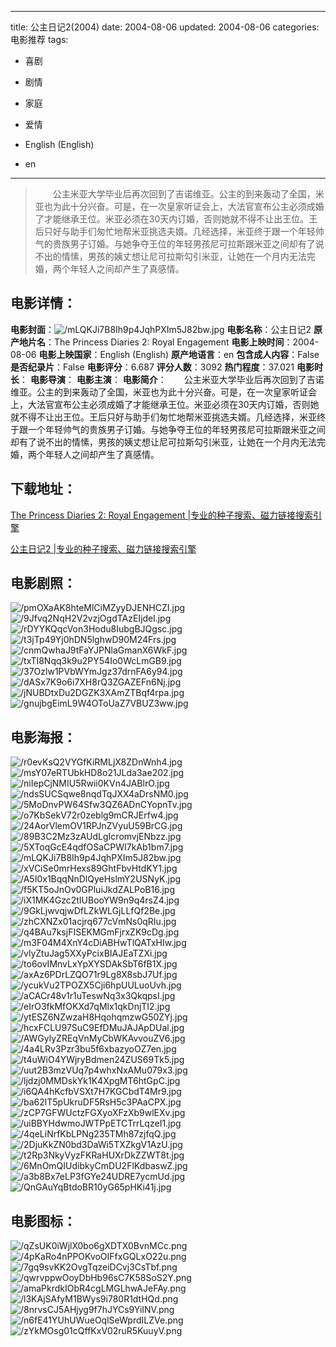 
---
title: 公主日记2(2004)
date: 2004-08-06
updated: 2004-08-06
categories: 电影推荐
tags:
- 喜剧
- 剧情
- 家庭
- 爱情

- English (English)
- en
---


> 　　公主米亚大学毕业后再次回到了吉诺维亚。公主的到来轰动了全国，米亚也为此十分兴奋。可是，在一次皇家听证会上，大法官宣布公主必须成婚了才能继承王位。米亚必须在30天内订婚，否则她就不得不让出王位。王后只好与助手们匆忙地帮米亚挑选夫婿。几经选择，米亚终于跟一个年轻帅气的贵族男子订婚。与她争夺王位的年轻男孩尼可拉斯跟米亚之间却有了说不出的情愫，男孩的姨丈想让尼可拉斯勾引米亚，让她在一个月内无法完婚，两个年轻人之间却产生了真感情。

## **电影详情**：

**电影封面**：<img src="https://image.tmdb.org/t/p/w200/mLQKJi7B8Ih9p4JqhPXIm5J82bw.jpg" alt="/mLQKJi7B8Ih9p4JqhPXIm5J82bw.jpg" title="/mLQKJi7B8Ih9p4JqhPXIm5J82bw.jpg">
**电影名称**：公主日记2
**原产地片名**：The Princess Diaries 2: Royal Engagement
**电影上映时间**：2004-08-06
**电影上映国家**：English (English)
**原产地语言**：en
**包含成人内容**：False
**是否纪录片**：False
**电影评分**：6.687
**评分人数**：3092
**热门程度**：37.021
**电影时长**：
**电影导演**：
**电影主演**：
**电影简介**：　　公主米亚大学毕业后再次回到了吉诺维亚。公主的到来轰动了全国，米亚也为此十分兴奋。可是，在一次皇家听证会上，大法官宣布公主必须成婚了才能继承王位。米亚必须在30天内订婚，否则她就不得不让出王位。王后只好与助手们匆忙地帮米亚挑选夫婿。几经选择，米亚终于跟一个年轻帅气的贵族男子订婚。与她争夺王位的年轻男孩尼可拉斯跟米亚之间却有了说不出的情愫，男孩的姨丈想让尼可拉斯勾引米亚，让她在一个月内无法完婚，两个年轻人之间却产生了真感情。

## **下载地址**：
[The Princess Diaries 2: Royal Engagement |专业的种子搜索、磁力链接搜索引擎](https://movie.amd794.com:2083/?search=The%20Princess%20Diaries%202%3A%20Royal%20Engagement&ordering=&mode=match_phrase&page_size=10&page=1)

[公主日记2 |专业的种子搜索、磁力链接搜索引擎](https://movie.amd794.com:2083/?search=%E5%85%AC%E4%B8%BB%E6%97%A5%E8%AE%B02&ordering=&mode=match_phrase&page_size=10&page=1)
 

## **电影剧照**：
<img src="https://image.tmdb.org/t/p/original/pmOXaAK8hteMlCiMZyyDJENHCZI.jpg" alt="/pmOXaAK8hteMlCiMZyyDJENHCZI.jpg" title="/pmOXaAK8hteMlCiMZyyDJENHCZI.jpg"><img src="https://image.tmdb.org/t/p/original/9Jfvq2NqH2V2vzjOgdTAzEIjdel.jpg" alt="/9Jfvq2NqH2V2vzjOgdTAzEIjdel.jpg" title="/9Jfvq2NqH2V2vzjOgdTAzEIjdel.jpg"><img src="https://image.tmdb.org/t/p/original/rDYYKQqcVon3Hodu8IubgBJQgsc.jpg" alt="/rDYYKQqcVon3Hodu8IubgBJQgsc.jpg" title="/rDYYKQqcVon3Hodu8IubgBJQgsc.jpg"><img src="https://image.tmdb.org/t/p/original/t3jTp49Yj0hDN5lghwD90M24Frs.jpg" alt="/t3jTp49Yj0hDN5lghwD90M24Frs.jpg" title="/t3jTp49Yj0hDN5lghwD90M24Frs.jpg"><img src="https://image.tmdb.org/t/p/original/cnmQwhaJ9tFaYJPNlaGmanX6WkF.jpg" alt="/cnmQwhaJ9tFaYJPNlaGmanX6WkF.jpg" title="/cnmQwhaJ9tFaYJPNlaGmanX6WkF.jpg"><img src="https://image.tmdb.org/t/p/original/txTI8Nqq3k9u2PY54Io0WcLmGB9.jpg" alt="/txTI8Nqq3k9u2PY54Io0WcLmGB9.jpg" title="/txTI8Nqq3k9u2PY54Io0WcLmGB9.jpg"><img src="https://image.tmdb.org/t/p/original/37Ozlw1PVbWYmJgz37drnFA6y94.jpg" alt="/37Ozlw1PVbWYmJgz37drnFA6y94.jpg" title="/37Ozlw1PVbWYmJgz37drnFA6y94.jpg"><img src="https://image.tmdb.org/t/p/original/dASx7K9o6i7XH8rQ3ZGAZEFn6Nj.jpg" alt="/dASx7K9o6i7XH8rQ3ZGAZEFn6Nj.jpg" title="/dASx7K9o6i7XH8rQ3ZGAZEFn6Nj.jpg"><img src="https://image.tmdb.org/t/p/original/jNUBDtxDu2DGZK3XAmZTBqf4rpa.jpg" alt="/jNUBDtxDu2DGZK3XAmZTBqf4rpa.jpg" title="/jNUBDtxDu2DGZK3XAmZTBqf4rpa.jpg"><img src="https://image.tmdb.org/t/p/original/gnujbgEimL9W4OToUaZ7VBUZ3ww.jpg" alt="/gnujbgEimL9W4OToUaZ7VBUZ3ww.jpg" title="/gnujbgEimL9W4OToUaZ7VBUZ3ww.jpg">

## **电影海报**：
<img src="https://image.tmdb.org/t/p/original/r0evKsQ2VYGfKiRMLjX8ZDnWnh4.jpg" alt="/r0evKsQ2VYGfKiRMLjX8ZDnWnh4.jpg" title="/r0evKsQ2VYGfKiRMLjX8ZDnWnh4.jpg"><img src="https://image.tmdb.org/t/p/original/msY07eRTUbkHD8o21JLda3ae202.jpg" alt="/msY07eRTUbkHD8o21JLda3ae202.jpg" title="/msY07eRTUbkHD8o21JLda3ae202.jpg"><img src="https://image.tmdb.org/t/p/original/niIepCjNMIU5Rwii0KVn4JABlrO.jpg" alt="/niIepCjNMIU5Rwii0KVn4JABlrO.jpg" title="/niIepCjNMIU5Rwii0KVn4JABlrO.jpg"><img src="https://image.tmdb.org/t/p/original/ndsSUCSqwe8nqdTqJXX4aDrsNM0.jpg" alt="/ndsSUCSqwe8nqdTqJXX4aDrsNM0.jpg" title="/ndsSUCSqwe8nqdTqJXX4aDrsNM0.jpg"><img src="https://image.tmdb.org/t/p/original/5MoDnvPW64Sfw3QZ6ADnCYopnTv.jpg" alt="/5MoDnvPW64Sfw3QZ6ADnCYopnTv.jpg" title="/5MoDnvPW64Sfw3QZ6ADnCYopnTv.jpg"><img src="https://image.tmdb.org/t/p/original/o7KbSekV72r0zeblg9mCRJErfw4.jpg" alt="/o7KbSekV72r0zeblg9mCRJErfw4.jpg" title="/o7KbSekV72r0zeblg9mCRJErfw4.jpg"><img src="https://image.tmdb.org/t/p/original/24AorVlemOV1RPJnZVyuU59BrCG.jpg" alt="/24AorVlemOV1RPJnZVyuU59BrCG.jpg" title="/24AorVlemOV1RPJnZVyuU59BrCG.jpg"><img src="https://image.tmdb.org/t/p/original/89B3C2Mz3zAUdLgIcromvjENbzz.jpg" alt="/89B3C2Mz3zAUdLgIcromvjENbzz.jpg" title="/89B3C2Mz3zAUdLgIcromvjENbzz.jpg"><img src="https://image.tmdb.org/t/p/original/5XToqGcE4qdfOSaCPWI7kAb1bm7.jpg" alt="/5XToqGcE4qdfOSaCPWI7kAb1bm7.jpg" title="/5XToqGcE4qdfOSaCPWI7kAb1bm7.jpg"><img src="https://image.tmdb.org/t/p/original/mLQKJi7B8Ih9p4JqhPXIm5J82bw.jpg" alt="/mLQKJi7B8Ih9p4JqhPXIm5J82bw.jpg" title="/mLQKJi7B8Ih9p4JqhPXIm5J82bw.jpg"><img src="https://image.tmdb.org/t/p/original/xVCiSe0mrHexs89GhtFbvHtdKY1.jpg" alt="/xVCiSe0mrHexs89GhtFbvHtdKY1.jpg" title="/xVCiSe0mrHexs89GhtFbvHtdKY1.jpg"><img src="https://image.tmdb.org/t/p/original/A5I0x1BqqNnDlQyeHslmY2USNyK.jpg" alt="/A5I0x1BqqNnDlQyeHslmY2USNyK.jpg" title="/A5I0x1BqqNnDlQyeHslmY2USNyK.jpg"><img src="https://image.tmdb.org/t/p/original/f5KT5oJnOv0GPluiJkdZALPoB16.jpg" alt="/f5KT5oJnOv0GPluiJkdZALPoB16.jpg" title="/f5KT5oJnOv0GPluiJkdZALPoB16.jpg"><img src="https://image.tmdb.org/t/p/original/iX1MK4Gzc2tIUBooYW9n9q4rsZ4.jpg" alt="/iX1MK4Gzc2tIUBooYW9n9q4rsZ4.jpg" title="/iX1MK4Gzc2tIUBooYW9n9q4rsZ4.jpg"><img src="https://image.tmdb.org/t/p/original/9GkLjwvqjwDfLZkWLGjLLfQf2Be.jpg" alt="/9GkLjwvqjwDfLZkWLGjLLfQf2Be.jpg" title="/9GkLjwvqjwDfLZkWLGjLLfQf2Be.jpg"><img src="https://image.tmdb.org/t/p/original/zhCXNZx01acjrq677cVmNs0qRIu.jpg" alt="/zhCXNZx01acjrq677cVmNs0qRIu.jpg" title="/zhCXNZx01acjrq677cVmNs0qRIu.jpg"><img src="https://image.tmdb.org/t/p/original/q4BAu7ksjFISEKMGmFjrxZK9cDg.jpg" alt="/q4BAu7ksjFISEKMGmFjrxZK9cDg.jpg" title="/q4BAu7ksjFISEKMGmFjrxZK9cDg.jpg"><img src="https://image.tmdb.org/t/p/original/m3F04M4XnY4cDiABHwTlQATxHIw.jpg" alt="/m3F04M4XnY4cDiABHwTlQATxHIw.jpg" title="/m3F04M4XnY4cDiABHwTlQATxHIw.jpg"><img src="https://image.tmdb.org/t/p/original/vlyZtuJag5XXyPcixBIAJEaTZXi.jpg" alt="/vlyZtuJag5XXyPcixBIAJEaTZXi.jpg" title="/vlyZtuJag5XXyPcixBIAJEaTZXi.jpg"><img src="https://image.tmdb.org/t/p/original/to6ovIMnvLxYpXYSDAkSbT6fB1X.jpg" alt="/to6ovIMnvLxYpXYSDAkSbT6fB1X.jpg" title="/to6ovIMnvLxYpXYSDAkSbT6fB1X.jpg"><img src="https://image.tmdb.org/t/p/original/axAz6PDrLZQO71r9Lg8X8sbJ7Uf.jpg" alt="/axAz6PDrLZQO71r9Lg8X8sbJ7Uf.jpg" title="/axAz6PDrLZQO71r9Lg8X8sbJ7Uf.jpg"><img src="https://image.tmdb.org/t/p/original/ycukVu2TPOZX5Cji6hpUULuoUvh.jpg" alt="/ycukVu2TPOZX5Cji6hpUULuoUvh.jpg" title="/ycukVu2TPOZX5Cji6hpUULuoUvh.jpg"><img src="https://image.tmdb.org/t/p/original/aCACr48v1r1uTeswNq3x3QkqpsI.jpg" alt="/aCACr48v1r1uTeswNq3x3QkqpsI.jpg" title="/aCACr48v1r1uTeswNq3x3QkqpsI.jpg"><img src="https://image.tmdb.org/t/p/original/eIrO3fkMfOKXd7qMlx1qkDnjTI2.jpg" alt="/eIrO3fkMfOKXd7qMlx1qkDnjTI2.jpg" title="/eIrO3fkMfOKXd7qMlx1qkDnjTI2.jpg"><img src="https://image.tmdb.org/t/p/original/ytESZ6NZwzaH8HqohqmzwG50ZYj.jpg" alt="/ytESZ6NZwzaH8HqohqmzwG50ZYj.jpg" title="/ytESZ6NZwzaH8HqohqmzwG50ZYj.jpg"><img src="https://image.tmdb.org/t/p/original/hcxFCLU97SuC9EfDMuJAJApDUal.jpg" alt="/hcxFCLU97SuC9EfDMuJAJApDUal.jpg" title="/hcxFCLU97SuC9EfDMuJAJApDUal.jpg"><img src="https://image.tmdb.org/t/p/original/AWGylyZREqVnMyCbWKAvvouZV6.jpg" alt="/AWGylyZREqVnMyCbWKAvvouZV6.jpg" title="/AWGylyZREqVnMyCbWKAvvouZV6.jpg"><img src="https://image.tmdb.org/t/p/original/4a4LRv3Pzr3bu5f6xbazyoOZ7en.jpg" alt="/4a4LRv3Pzr3bu5f6xbazyoOZ7en.jpg" title="/4a4LRv3Pzr3bu5f6xbazyoOZ7en.jpg"><img src="https://image.tmdb.org/t/p/original/t4uWiO4YWjryBdmen24ZUS69Tk5.jpg" alt="/t4uWiO4YWjryBdmen24ZUS69Tk5.jpg" title="/t4uWiO4YWjryBdmen24ZUS69Tk5.jpg"><img src="https://image.tmdb.org/t/p/original/uut2B3mzVUq7p4whxNxAMu079x3.jpg" alt="/uut2B3mzVUq7p4whxNxAMu079x3.jpg" title="/uut2B3mzVUq7p4whxNxAMu079x3.jpg"><img src="https://image.tmdb.org/t/p/original/ljdzj0MMDskYk1K4XpgMT6htGpC.jpg" alt="/ljdzj0MMDskYk1K4XpgMT6htGpC.jpg" title="/ljdzj0MMDskYk1K4XpgMT6htGpC.jpg"><img src="https://image.tmdb.org/t/p/original/i6QA4hKcfbVSXt7H7KGCbdT4Mr9.jpg" alt="/i6QA4hKcfbVSXt7H7KGCbdT4Mr9.jpg" title="/i6QA4hKcfbVSXt7H7KGCbdT4Mr9.jpg"><img src="https://image.tmdb.org/t/p/original/ba62lT5pUkruDF5RsH5c3PAaCPX.jpg" alt="/ba62lT5pUkruDF5RsH5c3PAaCPX.jpg" title="/ba62lT5pUkruDF5RsH5c3PAaCPX.jpg"><img src="https://image.tmdb.org/t/p/original/zCP7GFWUctzFGXyoXFzXb9wlEXv.jpg" alt="/zCP7GFWUctzFGXyoXFzXb9wlEXv.jpg" title="/zCP7GFWUctzFGXyoXFzXb9wlEXv.jpg"><img src="https://image.tmdb.org/t/p/original/uiBBYHdwmoJWTPpETCTrrLqzeI1.jpg" alt="/uiBBYHdwmoJWTPpETCTrrLqzeI1.jpg" title="/uiBBYHdwmoJWTPpETCTrrLqzeI1.jpg"><img src="https://image.tmdb.org/t/p/original/4qeLiNrfKbLPNg235TMh87zjfqQ.jpg" alt="/4qeLiNrfKbLPNg235TMh87zjfqQ.jpg" title="/4qeLiNrfKbLPNg235TMh87zjfqQ.jpg"><img src="https://image.tmdb.org/t/p/original/2DjuKkZN0bd3DaWi5TXZkgV1AzU.jpg" alt="/2DjuKkZN0bd3DaWi5TXZkgV1AzU.jpg" title="/2DjuKkZN0bd3DaWi5TXZkgV1AzU.jpg"><img src="https://image.tmdb.org/t/p/original/t2Rp3NkyVyzFKRaHUXrDkZZWT8t.jpg" alt="/t2Rp3NkyVyzFKRaHUXrDkZZWT8t.jpg" title="/t2Rp3NkyVyzFKRaHUXrDkZZWT8t.jpg"><img src="https://image.tmdb.org/t/p/original/6MnOmQIUdibkyCmDU2FlKdbaswZ.jpg" alt="/6MnOmQIUdibkyCmDU2FlKdbaswZ.jpg" title="/6MnOmQIUdibkyCmDU2FlKdbaswZ.jpg"><img src="https://image.tmdb.org/t/p/original/a3b8Bx7eLP3fGYe24UDRE7ycmUd.jpg" alt="/a3b8Bx7eLP3fGYe24UDRE7ycmUd.jpg" title="/a3b8Bx7eLP3fGYe24UDRE7ycmUd.jpg"><img src="https://image.tmdb.org/t/p/original/QnGAuYqBtdoBR10yG65pHKi41j.jpg" alt="/QnGAuYqBtdoBR10yG65pHKi41j.jpg" title="/QnGAuYqBtdoBR10yG65pHKi41j.jpg">

## **电影图标**：
<img src="https://image.tmdb.org/t/p/original/qZsUK0iWjlX0bo6gXDTX0BvnMCc.png" alt="/qZsUK0iWjlX0bo6gXDTX0BvnMCc.png" title="/qZsUK0iWjlX0bo6gXDTX0BvnMCc.png"><img src="https://image.tmdb.org/t/p/original/4pKaRo4nPPOKvoOIFfxGQLxO22u.png" alt="/4pKaRo4nPPOKvoOIFfxGQLxO22u.png" title="/4pKaRo4nPPOKvoOIFfxGQLxO22u.png"><img src="https://image.tmdb.org/t/p/original/7gq9svKK2OvgTqzeiDCvj3CsTbf.png" alt="/7gq9svKK2OvgTqzeiDCvj3CsTbf.png" title="/7gq9svKK2OvgTqzeiDCvj3CsTbf.png"><img src="https://image.tmdb.org/t/p/original/qwrvppwOoyDbHb96sC7K58SoS2Y.png" alt="/qwrvppwOoyDbHb96sC7K58SoS2Y.png" title="/qwrvppwOoyDbHb96sC7K58SoS2Y.png"><img src="https://image.tmdb.org/t/p/original/amaPkrdkIObR4cgLMGLhwAJeFAy.png" alt="/amaPkrdkIObR4cgLMGLhwAJeFAy.png" title="/amaPkrdkIObR4cgLMGLhwAJeFAy.png"><img src="https://image.tmdb.org/t/p/original/l3KAjSAfyM1BWys9i780R1dtHQd.png" alt="/l3KAjSAfyM1BWys9i780R1dtHQd.png" title="/l3KAjSAfyM1BWys9i780R1dtHQd.png"><img src="https://image.tmdb.org/t/p/original/8nrvsCJ5AHjyg9f7hJYCs9YiINV.png" alt="/8nrvsCJ5AHjyg9f7hJYCs9YiINV.png" title="/8nrvsCJ5AHjyg9f7hJYCs9YiINV.png"><img src="https://image.tmdb.org/t/p/original/n6fE41YUhUWueOqlSeWprdILZVe.png" alt="/n6fE41YUhUWueOqlSeWprdILZVe.png" title="/n6fE41YUhUWueOqlSeWprdILZVe.png"><img src="https://image.tmdb.org/t/p/original/zYkMOsg01cQffKxV02ruR5KuuyV.png" alt="/zYkMOsg01cQffKxV02ruR5KuuyV.png" title="/zYkMOsg01cQffKxV02ruR5KuuyV.png">
